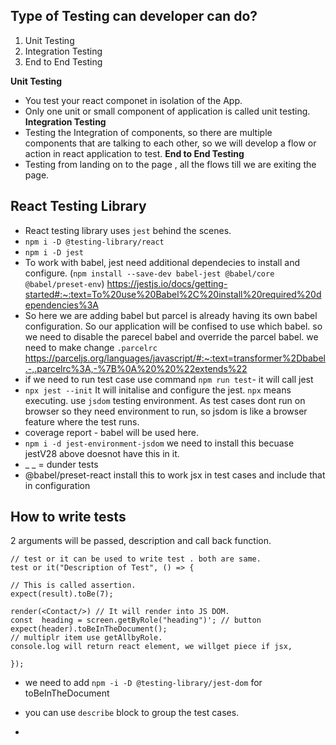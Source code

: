 
## Type of Testing can developer can do?
1. Unit Testing
2. Integration Testing
3. End to End Testing

**Unit Testing**
- You test your react componet in isolation of the App.
- Only one unit or small component of application is called unit testing.
**Integration Testing**
- Testing the Integration of components, so there are multiple components that are talking to each other, so we will develop a flow or action in react application to test.
**End to End Testing**
- Testing from landing on to the page , all the flows till we are exiting the page.

## React Testing Library
- React testing library uses `jest` behind the scenes.
- `npm i -D @testing-library/react`
- `npm i -D jest`
- To work with babel, jest need additional dependecies to install and configure. (`npm install --save-dev babel-jest @babel/core @babel/preset-env`) https://jestjs.io/docs/getting-started#:~:text=To%20use%20Babel%2C%20install%20required%20dependencies%3A
- So here we are adding babel but parcel is already having its own babel configuration. So our application will be confised to use which babel. so we need to disable the parecel babel and override the parcel babel. we need to make change `.parcelrc` https://parceljs.org/languages/javascript/#:~:text=transformer%2Dbabel.-,.parcelrc%3A,-%7B%0A%20%20%22extends%22
- if we need to run test case use command `npm run test`- it will call jest
- `npx jest --init` It will initalise and configure the jest. `npx` means executing. use `jsdom` testing environment. As test cases dont run on browser so they need environment to run, so jsdom is like a browser feature where the test runs.
- coverage report - babel will be used here.
- `npm i -d jest-environment-jsdom` we need to install this becuase jestV28 above doesnot have this in it.
- _ _ = dunder tests
- @babel/preset-react install this to work jsx in test cases and include that in configuration
## How to write tests
2 arguments will be passed, description and call back function.
```
// test or it can be used to write test . both are same.
test or it("Description of Test", () => {

// This is called assertion.
expect(result).toBe(7);

render(<Contact/>) // It will render into JS DOM.
const  heading = screen.getByRole("heading")'; // button
expect(header).toBeInTheDocument();
// multiplr item use getAllbyRole.
console.log will return react element, we willget piece if jsx,

});
```

- we need to add `npm -i -D @testing-library/jest-dom` for toBeInTheDocument

- you can use `describe` block to group the test cases.
- 
